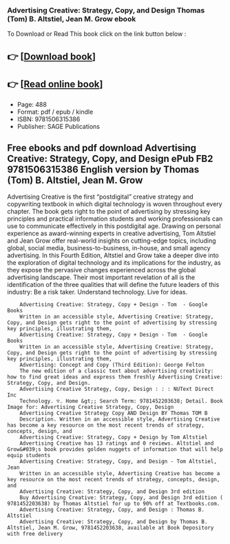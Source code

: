 ### Advertising Creative: Strategy, Copy, and Design Thomas (Tom) B. Altstiel, Jean M. Grow ebook

To Download or Read This book click on the link button below :

## 👉  [**[Download book](http://filesbooks.info/download.php?group=book&from=github.com&id=427708&lnk=1065 "Download book")**]

## 👉  [**[Read online book](http://filesbooks.info/download.php?group=book&from=github.com&id=427708&lnk=1065 "Read online book")**]


* Page: 488
* Format: pdf / epub / kindle
* ISBN: 9781506315386
* Publisher: SAGE Publications



## Free ebooks and pdf download Advertising Creative: Strategy, Copy, and Design ePub FB2 9781506315386 English version by Thomas (Tom) B. Altstiel, Jean M. Grow



Advertising Creative is the first “postdigital” creative strategy and copywriting textbook in which digital technology is woven throughout every chapter. The book gets right to the point of advertising by stressing key principles and practical information students and working professionals can use to communicate effectively in this postdigital age. Drawing on personal experience as award-winning experts in creative advertising, Tom Altstiel and Jean Grow offer real-world insights on cutting-edge topics, including global, social media, business-to-business, in-house, and small agency advertising. In this Fourth Edition, Altstiel and Grow take a deeper dive into the exploration of digital technology and its implications for the industry, as they expose the pervasive changes experienced across the global advertising landscape. Their most important revelation of all is the identification of the three qualities that will define the future leaders of this industry: Be a risk taker. Understand technology. Live for ideas.


        Advertising Creative: Strategy, Copy + Design - Tom  - Google Books
        Written in an accessible style, Advertising Creative: Strategy, Copy, and Design gets right to the point of advertising by stressing key principles, illustrating them, 
        Advertising Creative: Strategy, Copy + Design - Tom  - Google Books
        Written in an accessible style, Advertising Creative: Strategy, Copy, and Design gets right to the point of advertising by stressing key principles, illustrating them, 
        Advertising: Concept and Copy (Third Edition): George Felton
        The new edition of a classic text about advertising creativity: how to find great ideas and express them freshly Advertising Creative: Strategy, Copy, and Design.
        Advertising Creative Strategy, Copy, Design : : : NUText Direct Inc
        Technology. ▽. Home &gt;; Search Term: 9781452203638; Detail. Book Image for: Advertising Creative Strategy, Copy, Design 
        Advertising Creative Strategy Copy AND Design BY Thomas TOM B
        Description. Written in an accessible style, Advertising Creative has become a key resource on the most recent trends of strategy, concepts, design, and 
        Advertising Creative: Strategy, Copy + Design by Tom Altstiel
        Advertising Creative has 13 ratings and 0 reviews. Altstiel and Grow&#039;s book provides golden nuggets of information that will help equip students 
        Advertising Creative: Strategy, Copy, and Design - Tom Altstiel, Jean
        Written in an accessible style, Advertising Creative has become a key resource on the most recent trends of strategy, concepts, design, and 
        Advertising Creative: Strategy, Copy, and Design 3rd edition
        Buy Advertising Creative: Strategy, Copy, and Design 3rd edition ( 9781452203638) by Thomas Altstiel for up to 90% off at Textbooks.com.
        Advertising Creative: Strategy, Copy, and Design : Thomas B. Altstiel
        Advertising Creative: Strategy, Copy, and Design by Thomas B. Altstiel, Jean M. Grow, 9781452203638, available at Book Depository with free delivery 
    




